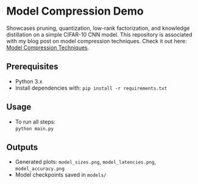 # Model Compression Demo

Showcases pruning, quantization, low-rank factorization, and knowledge distillation on a simple CIFAR-10 CNN model.
This repository is associated with my blog post on model compression techniques. Check it out here: [Model Compression Techniques](https://towardsdatascience.com/model-compression-make-your-machine-learning-models-lighter-and-faster/).

## Prerequisites

- Python 3.x
- Install dependencies with: `pip install -r requirements.txt`

## Usage

- To run all steps:  
  `python main.py`

## Outputs

- Generated plots: `model_sizes.png`, `model_latencies.png`, `model_accuracy.png`
- Model checkpoints saved in `models/`